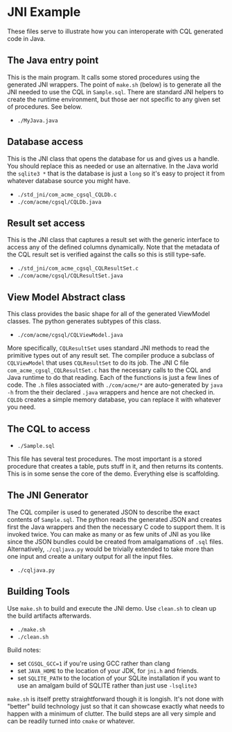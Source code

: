 <!---
-- Copyright (c) Meta Platforms, Inc. and affiliates.
--
-- This source code is licensed under the MIT license found in the
-- LICENSE file in the root directory of this source tree.
-->

# JNI Example

These files serve to illustrate how you can interoperate with CQL generated code
in Java.

## The Java entry point

This is the main program.  It calls some stored procedures using the generated
JNI wrappers. The point of `make.sh` (below) is to generate all the JNI needed
to use the CQL in `Sample.sql`. There are standard JNI helpers to  create the
runtime environment, but those aer  not specific to any given set of procedures.
See below.

* `./MyJava.java`

## Database access

This is the JNI class that opens the database for us and gives us a handle.  You
should replace this as needed or use an alternative. In the Java world the
`sqlite3 *` that is the database is just a `long` so it's easy to project it
from whatever database source you might have.

* `./std_jni/com_acme_cgsql_CQLDb.c`
* `./com/acme/cgsql/CQLDb.java`

## Result set access

This is the JNI class that captures a result set with the generic interface to
access any of the defined columns dynamically.  Note that the metadata of the
CQL result set is verified against the calls so this is still type-safe.

* `./std_jni/com_acme_cgsql_CQLResultSet.c`
* `./com/acme/cgsql/CQLResultSet.java`

## View Model Abstract class

This class provides the basic shape for all of the generated ViewModel classes.
The python generates subtypes of this class.

* `./com/acme/cgsql/CQLViewModel.java`

More specifically, `CQLResultSet` uses standard JNI methods to read the
primitive types out of any result set.  The compiler produce a subclass of
`CQLViewModel` that uses `CQLResultSet` to do its job.  The JNI C file
`com_acme_cgsql_CQLResultSet.c` has the necessary calls to the CQL and Java
runtime to do that reading.  Each of the functions is just a few lines of code.
The `.h` files associated with `./com/acme/*` are auto-generated by `java -h`
from the their declared `.java` wrappers and hence are not checked in.  `CQLDb`
creates a simple memory database, you can replace it with whatever you need.

## The CQL to access

* `./Sample.sql`

This file has several test procedures.  The most important is a stored procedure
that creates a table, puts stuff in it, and then returns its contents.  This is
in some sense the core of the demo.  Everything else is scaffolding.

## The JNI Generator

The CQL compiler is used to generated JSON to describe the exact contents of
`Sample.sql`. The python reads the generated JSON and creates first the Java
wrappers and then the necessary C code to support them.  It is invoked twice.
You can make as many or as few units of JNI as you like since the JSON bundles
could be created from amalgamations of `.sql` files.  Alternatively,
`./cqljava.py` would be trivially extended to take more than one input and
create a unitary output for all the input files.

* `./cqljava.py`

## Building Tools

Use `make.sh` to build and execute the JNI demo.  Use `clean.sh` to clean up the
build artifacts afterwards.

* `./make.sh`
* `./clean.sh`

Build notes:

* set `CGSQL_GCC=1` if you're using GCC rather than clang
* set `JAVA_HOME` to the location of your JDK, for `jni.h` and friends.
* set `SQLITE_PATH` to the location of your SQLite installation if you want to
  use an amalgam build of SQLITE rather than just use `-lsqlite3`

`make.sh` is itself pretty straightforward though it is longish. It's not done
with "better" build technology just so that it can showcase exactly what needs
to happen with a minimum of clutter.  The build steps are all very simple
and can be readily turned into `cmake` or whatever.
